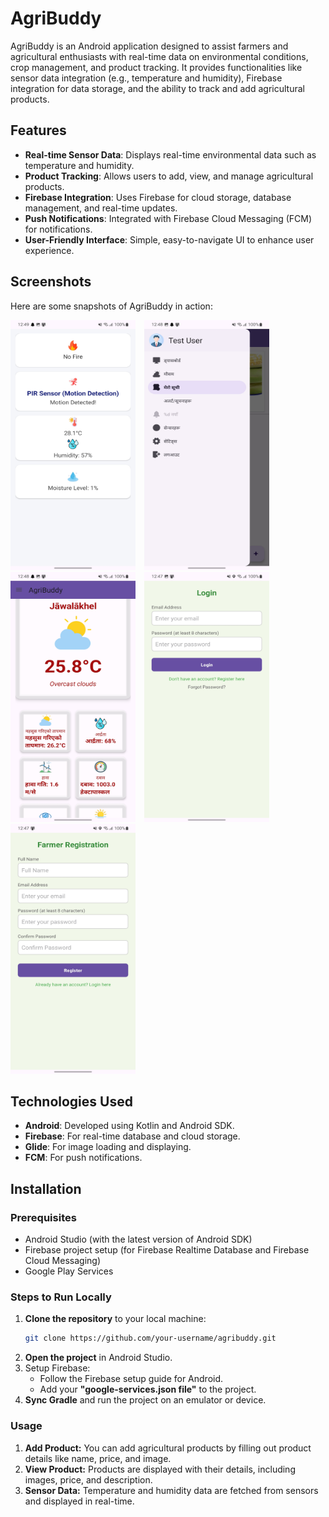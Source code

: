 # AgriBuddy

AgriBuddy is an Android application designed to assist farmers and agricultural enthusiasts with real-time data on environmental conditions, crop management, and product tracking. It provides functionalities like sensor data integration (e.g., temperature and humidity), Firebase integration for data storage, and the ability to track and add agricultural products.

## Features

- **Real-time Sensor Data**: Displays real-time environmental data such as temperature and humidity.
- **Product Tracking**: Allows users to add, view, and manage agricultural products.
- **Firebase Integration**: Uses Firebase for cloud storage, database management, and real-time updates.
- **Push Notifications**: Integrated with Firebase Cloud Messaging (FCM) for notifications.
- **User-Friendly Interface**: Simple, easy-to-navigate UI to enhance user experience.

## Screenshots
Here are some snapshots of AgriBuddy in action:

<div>
  <img src="screenshots/1.jpg" width="200" height="400" style="margin-right: 10px;"/>
  <img src="screenshots/2.jpg" width="200" height="400" style="margin-right: 10px;"/>
  <img src="screenshots/3.jpg" width="200" height="400" style="margin-right: 10px;"/>
  <img src="screenshots/4.jpg" width="200" height="400" style="margin-right: 10px;"/>
  <img src="screenshots/5.jpg" width="200" height="400"/>
</div>

## Technologies Used

- **Android**: Developed using Kotlin and Android SDK.
- **Firebase**: For real-time database and cloud storage.
- **Glide**: For image loading and displaying.
- **FCM**: For push notifications.

## Installation

### Prerequisites

- Android Studio (with the latest version of Android SDK)
- Firebase project setup (for Firebase Realtime Database and Firebase Cloud Messaging)
- Google Play Services

### Steps to Run Locally

1. **Clone the repository** to your local machine:
   ```bash
   git clone https://github.com/your-username/agribuddy.git
2. **Open the project** in Android Studio.
3. Setup Firebase:
   - Follow the Firebase setup guide for Android.
   - Add your **"google-services.json file"** to the project.
4. **Sync Gradle** and run the project on an emulator or device.

### Usage
1. **Add Product:** You can add agricultural products by filling out product details like name, price, and image.
2. **View Product:** Products are displayed with their details, including images, price, and description.
3. **Sensor Data:** Temperature and humidity data are fetched from sensors and displayed in real-time.


